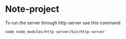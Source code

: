 # Note-project
To run the server through http-server use this command:

`node node_modules/http-server/bin/http-server`